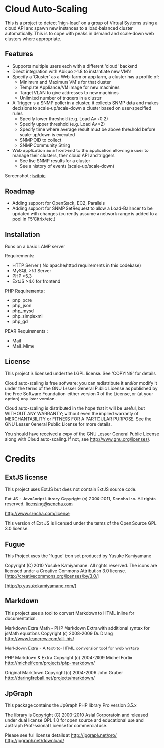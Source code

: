 Cloud Auto-Scaling
==========

This is a project to detect 'high-load' on a group of Virtual Systems using a cloud API and spawn new instances to a load-balanced cluster automatically.
This is to cope with peaks in demand and scale-down web clusters where appropriate.

Features 
---------------
* Supports multiple users each with a different 'cloud' backend
* Direct integration with Abiquo >1.8 to instantiate new VM's
* Specify a 'Cluster' as a Web-farm or app farm, a cluster has a profile of:
	* Minimum and Maximum VM's for that cluster
	* Template Appliance/VM image for new machines
	* Target VLAN to give addresses to new machines
	* Unlimited number of triggers in a cluster
* A Trigger is a SNMP poller in a cluster, it collects SNMP data and makes decisions to scale-up/scale-down a cluster based on user-specified rules
	* Specify lower threshold (e.g. Load Av <0.2)
	* Specify upper threshold (e.g. Load Av >2)
	* Specify time where average result must be above threshold before scale-up/down is executed
	* SNMP OID to collect
	* SNMP Community String
* Web application as a front-end to the application allowing a user to manage their clusters, their cloud API and triggers
	* See live SNMP results for a cluster
	* See a history of events (scale-up/scale-down)

Screenshot : [twitpic](https://p.twimg.com/An5NlwkCAAAGJn8.png:large)

Roadmap
---------------
* Adding support for OpenStack, EC2, Parallels
* Adding support for SNMP SetRequest to allow a Load-Balancer to be updated with changes (currently assume a network range is added to a pool in F5/Citrix/etc.)

Installation
---------------
Runs on a basic LAMP server

Requirements:
 * HTTP Server ( No apache/httpd requirements in this codebase)
 * MySQL >5.1 Server
 * PHP >5.3
 * ExtJS >4.0 for frontend

PHP Requirements :

* php_pcre
* php_json
* php_mysql
* php_simplexml
* php_gd

PEAR Requirements : 

* Mail
* Mail_Mime

License
-----------

This project is licensed under the LGPL license. See 'COPYING' for details

Cloud auto-scaling is free software: you can redistribute it and/or modify
it under the terms of the GNU Lesser General Public License as published by
the Free Software Foundation, either version 3 of the License, or
(at your option) any later version.

Cloud auto-scaling is distributed in the hope that it will be useful,
but WITHOUT ANY WARRANTY; without even the implied warranty of
MERCHANTABILITY or FITNESS FOR A PARTICULAR PURPOSE.  See the
GNU Lesser General Public License for more details.

You should have received a copy of the GNU Lesser General Public License
along with Cloud auto-scaling.  If not, see <http://www.gnu.org/licenses/>.

Credits
===============

ExtJS license
----------------
This project uses ExtJS but does not contain ExtJS source code.

Ext JS - JavaScript Library
Copyright (c) 2006-2011, Sencha Inc.
All rights reserved.
licensing@sencha.com

http://www.sencha.com/license

This version of Ext JS is licensed under the terms of the Open Source GPL 3.0 license. 

Fugue
-----------

This Project uses the 'fugue' icon set produced by Yusuke Kamiyamane

Copyright (C) 2010 Yusuke Kamiyamane. All rights reserved.
The icons are licensed under a Creative Commons Attribution
3.0 license. [http://creativecommons.org/licenses/by/3.0/]

[http://p.yusukekamiyamane.com/]

Markdown
----------------
This project uses a tool to convert Markdown to HTML inline for documentation.

Markdown Extra Math - PHP Markdown Extra with additional syntax for jsMath equations
Copyright (c) 2008-2009 Dr. Drang
<http://www.leancrew.com/all-this/>

Markdown Extra  -  A text-to-HTML conversion tool for web writers

PHP Markdown & Extra
Copyright (c) 2004-2009 Michel Fortin  
<http://michelf.com/projects/php-markdown/>

Original Markdown
Copyright (c) 2004-2006 John Gruber  
<http://daringfireball.net/projects/markdown/>

JpGraph
-------------
This package contains the JpGraph PHP library Pro version 3.5.x

The library is Copyright (C) 2000-2010 Asial Corporatoin and
released under dual license QPL 1.0 for open source and educational
use and JpGraph Professional License for commercial use. 

Please see full license details at 
http://jpgraph.net/pro/
http://jpgraph.net/download/